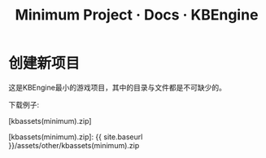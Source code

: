 ﻿---
layout: docs_cn
title: Minimum Project · Docs · KBEngine
tab: docs
docsitem: documentation-gameexample1
---

创建新项目
====================

这是KBEngine最小的游戏项目，其中的目录与文件都是不可缺少的。

下载例子: 

[kbassets(minimum).zip]

[kbassets(minimum).zip]: {{ site.baseurl }}/assets/other/kbassets(minimum).zip